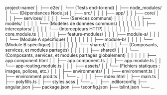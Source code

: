 project-name/
│
├── e2e/
│   └── (Tests end-to-end)
│
├── node_modules/
│   └── (Dépendances Node.js)
│
├── src/
│   │
│   ├── app/
│   │   ├── core/
│   │   │   ├── services/
│   │   │   │   └── (Services communs)
│   │   │   │
│   │   │   ├── models/
│   │   │   │   └── (Modèles de données communs)
│   │   │   │
│   │   │   ├── interceptors/
│   │   │   │   └── (Intercepteurs HTTP)
│   │   │   │
│   │   │   └── core.module.ts
│   │   │
│   │   ├── feature-modules/
│   │   │   ├── module-a/
│   │   │   │   └── (Module A spécifique)
│   │   │   │
│   │   │   ├── module-b/
│   │   │   │   └── (Module B spécifique)
│   │   │   │
│   │   │   └── shared/
│   │   │       └── (Composants, services, et modules partagés)
│   │   │
│   │   ├── shared/
│   │   │   └── (Composants, services, et modules partagés globalement)
│   │   │
│   │   ├── app.component.html
│   │   ├── app.component.ts
│   │   ├── app.module.ts
│   │   └── app-routing.module.ts
│   │
│   ├── assets/
│   │   └── (Fichiers statiques : images, polices, etc.)
│   │
│   ├── environments/
│   │   ├── environment.ts
│   │   ├── environment.prod.ts
│   │   └── ...
│   │
│   ├── index.html
│   ├── main.ts
│   ├── polyfills.ts
│   ├── styles.scss
│   └── ...
│
├── .editorconfig
├── angular.json
├── package.json
├── tsconfig.json
├── tslint.json
└── ...
